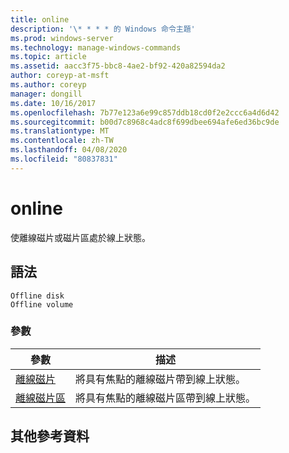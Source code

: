 ```yaml
---
title: online
description: '\* * * * 的 Windows 命令主題'
ms.prod: windows-server
ms.technology: manage-windows-commands
ms.topic: article
ms.assetid: aacc3f75-bbc8-4ae2-bf92-420a82594da2
author: coreyp-at-msft
ms.author: coreyp
manager: dongill
ms.date: 10/16/2017
ms.openlocfilehash: 7b77e123a6e99c857ddb18cd0f2e2ccc6a4d6d42
ms.sourcegitcommit: b00d7c8968c4adc8f699dbee694afe6ed36bc9de
ms.translationtype: MT
ms.contentlocale: zh-TW
ms.lasthandoff: 04/08/2020
ms.locfileid: "80837831"
---
```

# <a name="online"></a>online



使離線磁片或磁片區處於線上狀態。

## <a name="syntax"></a>語法

```
Offline disk
Offline volume
```

### <a name="parameters"></a>參數

|參數|描述|
|---------|-----------|
|[離線磁片](offline-disk.md)|將具有焦點的離線磁片帶到線上狀態。|
|[離線磁片區](offline-volume.md)|將具有焦點的離線磁片區帶到線上狀態。|

## <a name="additional-references"></a>其他參考資料

